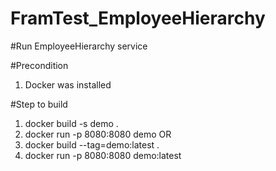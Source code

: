# FramTest_EmployeeHierarchy

#Run EmployeeHierarchy service

#Precondition
1. Docker was installed

#Step to build 
1. docker build -s demo .
2. docker run -p 8080:8080 demo
   OR
1. docker build --tag=demo:latest .
2. docker run -p 8080:8080 demo:latest